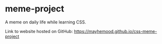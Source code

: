 # meme-project
A meme on daily life while learning CSS.

Link to website hosted on GitHub: https://mayhemood.github.io/css-meme-project
